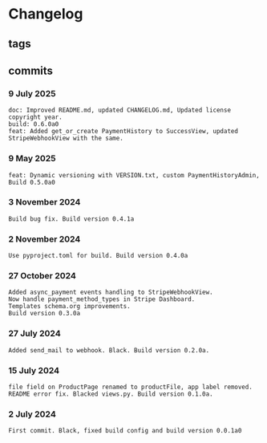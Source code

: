 # Changelog #

## tags ##

## commits ##

### 9 July 2025 ###

    doc: Improved README.md, updated CHANGELOG.md, Updated license copyright year.
    build: 0.6.0a0
    feat: Added get_or_create PaymentHistory to SuccessView, updated StripeWebhookView with the same.

### 9 May 2025 ###

    feat: Dynamic versioning with VERSION.txt, custom PaymentHistoryAdmin, Build 0.5.0a0

### 3 November 2024 ###

    Build bug fix. Build version 0.4.1a

### 2 November 2024 ###

    Use pyproject.toml for build. Build version 0.4.0a

### 27 October 2024 ###

    Added async_payment events handling to StripeWebhookView. 
    Now handle payment_method_types in Stripe Dashboard. 
    Templates schema.org improvements.
    Build version 0.3.0a

### 27 July 2024 ###

    Added send_mail to webhook. Black. Build version 0.2.0a.

### 15 July 2024 ###

    file field on ProductPage renamed to productFile, app label removed. README error fix. Blacked views.py. Build version 0.1.0a.

### 2 July 2024 ###

    First commit. Black, fixed build config and build version 0.0.1a0
